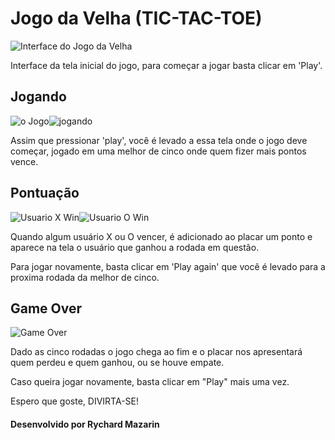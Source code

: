 <h1>Jogo da Velha (TIC-TAC-TOE)</h1>

![Interface do Jogo da Velha](https://user-images.githubusercontent.com/98194579/170899570-80ec1ce6-4f9f-410b-a971-d33d71c0a65f.png)

<p>Interface da tela inicial do jogo, para começar a jogar basta clicar em 'Play'.</p>

<h2>Jogando</h2>

![o Jogo](https://user-images.githubusercontent.com/98194579/170899647-3743e444-5ce8-4dce-ae8f-89fdab226691.png)![jogando](https://user-images.githubusercontent.com/98194579/170900001-58f0a1fa-db58-424b-adee-a51c05fdb9ee.png)


<p>Assim que pressionar 'play', você é levado a essa tela onde o jogo deve começar, jogado em uma melhor de cinco onde quem fizer mais pontos vence.</p>

<h2>Pontuação</h2>

![Usuario X Win](https://user-images.githubusercontent.com/98194579/170900315-f0389a4b-c586-48e1-9396-1b9a25edf546.png)![Usuario O Win](https://user-images.githubusercontent.com/98194579/170900324-18a4c111-0bb0-419f-8b3c-3162ef530ac0.png)

<p>Quando algum usuário X ou O vencer, é adicionado ao placar um ponto e aparece na tela o usuário que ganhou a rodada em questão.</p>
<p>Para jogar novamente, basta clicar em 'Play again' que você é levado para a proxima rodada da melhor de cinco.</p>

<h2>Game Over</h2>

![Game Over](https://user-images.githubusercontent.com/98194579/170900695-6f05cbf9-7aa2-4a13-802d-01d8fb834df7.png)


<p>Dado as cinco rodadas o jogo chega ao fim e o placar nos apresentará quem perdeu e quem ganhou, ou se houve empate.</p>
<p>Caso queira jogar novamente, basta clicar em "Play" mais uma vez.</p>
<p>Espero que goste, DIVIRTA-SE! </p>

<h4>Desenvolvido por Rychard Mazarin</h4>


